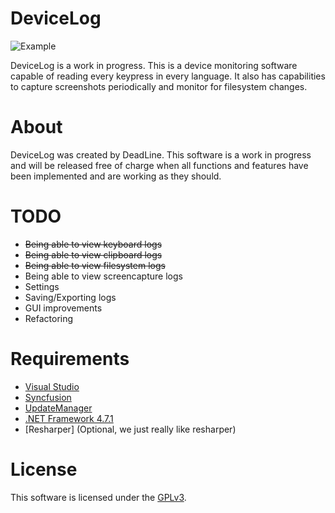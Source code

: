 # DeviceLog

![Example](https://codedead.com/wp-content/uploads/2018/01/test.gif)

DeviceLog is a work in progress. This is a device monitoring software capable of reading every keypress in every language.
It also has capabilities to capture screenshots periodically and monitor for filesystem changes.

# About
DeviceLog was created by DeadLine. This software is a work in progress and will be released free of charge when all functions and features have been implemented and are working as they should.

# TODO

* ~~Being able to view keyboard logs~~
* ~~Being able to view clipboard logs~~
* ~~Being able to view filesystem logs~~
* Being able to view screencapture logs
* Settings
* Saving/Exporting logs
* GUI improvements
* Refactoring

# Requirements

* [Visual Studio](https://visualstudio.com)
* [Syncfusion](https://syncfusion.com)
* [UpdateManager](https://github.com/CodeDead/UpdateManager)
* [.NET Framework 4.7.1](https://www.microsoft.com/en-us/download/details.aspx?id=56116)
* [Resharper] (Optional, we just really like resharper)

# License
This software is licensed under the [GPLv3](https://codedead.com/Software/Advanced%20PassGen/gpl.pdf).
